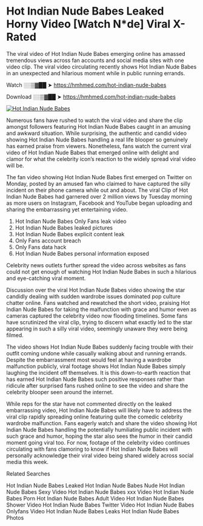 ﻿# Hot Indian Nude Babes Leaked Horny Video [Watch N*de] Viral X-Rated

The viral video of ﻿Hot Indian Nude Babes emerging online has amassed tremendous views across fan accounts and social media sites with one video clip. The viral video circulating recently shows ﻿Hot Indian Nude Babes in an unexpected and hilarious moment while in public running errands. 

Watch ░░▒▓██ ➤ https://hmhmed.com/hot-indian-nude-babes

Download ░░▒▓██ ➤ https://hmhmed.com/hot-indian-nude-babes

[![Hot Indian Nude Babes](https://i.imgur.com/dJHk4Zq.gif)](https://hmhmed.com/hot-indian-nude-babes)

Numerous fans have rushed to watch the viral video and share the clip amongst followers featuring ﻿Hot Indian Nude Babes caught in an amusing and awkward situation. While surprising, the authentic and candid video showing ﻿Hot Indian Nude Babes handling a real life blooper so genuinely has earned praise from viewers. Nonetheless, fans watch the current viral video of ﻿Hot Indian Nude Babes that emerged online with delight and clamor for what the celebrity icon’s reaction to the widely spread viral video will be.

The fan video showing ﻿Hot Indian Nude Babes first emerged on Twitter on Monday, posted by an amused fan who claimed to have captured the silly incident on their phone camera while out and about. The viral Clip of ﻿Hot Indian Nude Babes had garnered over 2 million views by Tuesday morning as more users on Instagram, Facebook and YouTube began uploading and sharing the embarrassing yet entertaining video. 

1. ﻿Hot Indian Nude Babes Only Fans leak video
2. ﻿Hot Indian Nude Babes leaked pictures
3. ﻿Hot Indian Nude Babes explicit content leak
4. Only Fans account breach
5. Only Fans data hack
6. ﻿Hot Indian Nude Babes personal information exposed

Celebrity news outlets further spread the video across websites as fans could not get enough of watching ﻿Hot Indian Nude Babes in such a hilarious and eye-catching viral moment. 

Discussion over the viral ﻿Hot Indian Nude Babes video showing the star candidly dealing with sudden wardrobe issues dominated pop culture chatter online. Fans watched and rewatched the short video, praising ﻿Hot Indian Nude Babes for taking the malfunction with grace and humor even as cameras captured the celebrity video now flooding timelines. Some fans have scrutinized the viral clip, trying to discern what exactly led to the star appearing in such a silly viral video, seemingly unaware they were being filmed.

The video shows ﻿Hot Indian Nude Babes suddenly facing trouble with their outfit coming undone while casually walking about and running errands. Despite the embarrassment most would feel at having a wardrobe malfunction publicly, viral footage shows ﻿Hot Indian Nude Babes simply laughing the incident off themselves. It is this down-to-earth reaction that has earned ﻿Hot Indian Nude Babes such positive responses rather than ridicule after surprised fans rushed online to see the video and share the celebrity blooper seen around the internet.  

While reps for the star have not commented directly on the leaked embarrassing video, ﻿Hot Indian Nude Babes will likely have to address the viral clip rapidly spreading online featuring quite the comedic celebrity wardrobe malfunction. Fans eagerly watch and share the video showing ﻿Hot Indian Nude Babes handling the potentially humiliating public incident with such grace and humor, hoping the star also sees the humor in their candid moment going viral too. For now, footage of the celebrity video continues circulating with fans clamoring to know if ﻿Hot Indian Nude Babes will personally acknowledge their viral video being shared widely across social media this week.

Related Searches

﻿Hot Indian Nude Babes Leaked
﻿Hot Indian Nude Babes Nude
﻿Hot Indian Nude Babes Sexy Video
﻿Hot Indian Nude Babes xxx Video
﻿Hot Indian Nude Babes Porn
﻿Hot Indian Nude Babes Adult Video
﻿Hot Indian Nude Babes Shower Video
﻿Hot Indian Nude Babes Twitter Video
﻿Hot Indian Nude Babes Onlyfans Video
﻿Hot Indian Nude Babes Leaks
﻿Hot Indian Nude Babes Photos